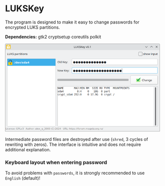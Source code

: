 # LUKSKey
The program is designed to make it easy to change passwords for encrypted LUKS partitions.  
  
**Dependencies:** gtk2 cryptsetup coreutils polkit
  
![](https://github.com/AKotov-dev/LUKSKey/blob/main/Screenshot1.png)  
  
Intermediate password files are destroyed after use (`shred`, 3 cycles of rewriting with zeros). The interface is intuitive and does not require additional explanation.

### Keyboard layout when entering password
To avoid problems with `passwords`, it is strongly recommended to use `English` (default)!
